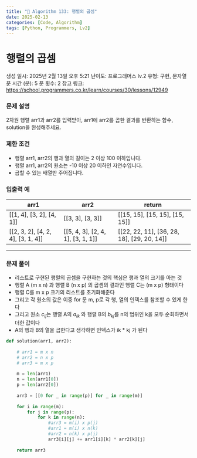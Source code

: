 ```yaml
---
title: "🧠 Algorithm 133: 행렬의 곱셈"
date: 2025-02-13
categories: [Code, Algorithm]
tags: [Python, Programmers, Lv2]
---
```


# 행렬의 곱셈

생성 일시: 2025년 2월 13일 오후 5:21
난이도: 프로그래머스 lv.2
유형: 구현, 문자열
푼 시간 (분): 5
푼 횟수: 2
참고 링크: https://school.programmers.co.kr/learn/courses/30/lessons/12949

### **문제 설명**

2차원 행렬 arr1과 arr2를 입력받아, arr1에 arr2를 곱한 결과를 반환하는 함수, solution을 완성해주세요.

### 제한 조건

- 행렬 arr1, arr2의 행과 열의 길이는 2 이상 100 이하입니다.
- 행렬 arr1, arr2의 원소는 -10 이상 20 이하인 자연수입니다.
- 곱할 수 있는 배열만 주어집니다.

### 입출력 예

| arr1 | arr2 | return |
| --- | --- | --- |
| [[1, 4], [3, 2], [4, 1]] | [[3, 3], [3, 3]] | [[15, 15], [15, 15], [15, 15]] |
| [[2, 3, 2], [4, 2, 4], [3, 1, 4]] | [[5, 4, 3], [2, 4, 1], [3, 1, 1]] | [[22, 22, 11], [36, 28, 18], [29, 20, 14]] |

---

### 문제 풀이

- 리스트로 구현된 행렬의 곱셈을 구현하는 것의 핵심은 행과 열의 크기를 아는 것
- 행렬 A (m x n) 과 행렬 B (n x p) 의 곱셈의 결과인 행렬 C는 (m x p) 형태이다
- 행렬 C를 m x p 크기의 리스트를 초기화해준다
- 그리고 각 원소의 값은 이중 for 문 m, p로 각 행, 열의 인덱스를 참조할 수 있게 한다
- 그리고 원소 $c_{ij}$는 행렬 A의 $a_{ik}$ 와 행렬 B의 $b_{kj}$를 n의 범위인 k을 모두 순회하면서 더한 값이다
- A의 행과 B의 열을 곱한다고 생각하면 인덱스가 ik * kj 가 된다

```python
def solution(arr1, arr2):
    
    # arr1 = m x n
    # arr2 = n x p
    # arr3 = m x p
    
    m = len(arr1)
    n = len(arr1[0])
    p = len(arr2[0])
    
    arr3 = [[0 for _ in range(p)] for _ in range(m)]
    
    for i in range(m):
        for j in range(p):
            for k in range(n):
                #arr3 = m(i) x p(j)
                #arr1 = m(i) x n(k)
                #arr2 = n(k) x p(j)
                arr3[i][j] += arr1[i][k] * arr2[k][j]
                
    return arr3
```